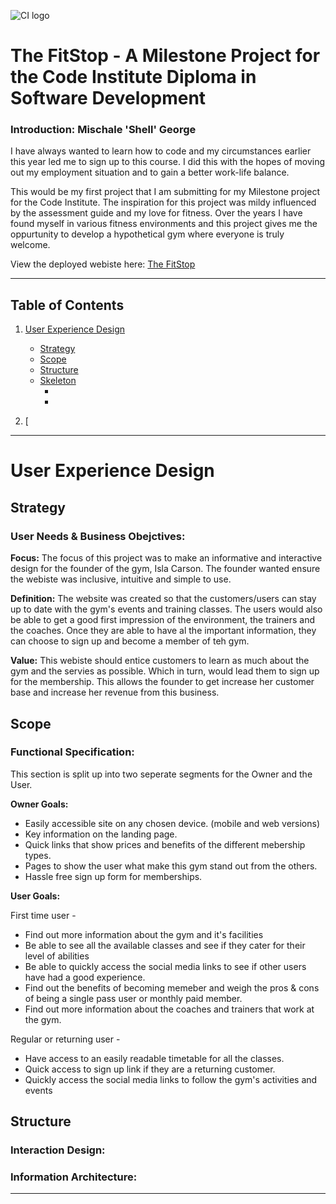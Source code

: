 ![CI logo](https://codeinstitute.s3.amazonaws.com/fullstack/ci_logo_small.png)

# The FitStop - A Milestone Project for the Code Institute Diploma in Software Development


### Introduction: Mischale 'Shell' George 

I have always wanted to learn how to code and my circumstances earlier this year led me to sign up to this course. I did this with the hopes of moving out my employment situation and to gain a better work-life balance.

This would be my first project that I am submitting for my Milestone project for the Code Institute. The inspiration for this project was mildy influenced by the assessment guide and my love for fitness. Over the years I have found myself in various fitness environments and this project gives me the oppurtunity to develop a hypothetical gym where everyone is truly welcome. 

View the deployed webiste here: [The FitStop](https://shellgeo.github.io/ci_ms1_fluffy/ "The FitStop | A One Stop Shop")

---

## Table of Contents
1. [User Experience Design]()
    - [Strategy](#Strategy)
    - [Scope](#Scope)
    - [Structure](#Structure)
    - [Skeleton]()
       - []()
       - []()
        
2. [


___
# User Experience Design 
## **Strategy**  
### User Needs & Business Obejctives: 

 **Focus:** The focus of this project was to make an informative and interactive design for the founder of the gym, Isla Carson. The founder wanted ensure the webiste was inclusive, intuitive and simple to use. 

 **Definition:** The website was created so that the customers/users can stay up to date with the gym's events and training classes. The users would also be able to get a good first impression of the environment, the trainers and the coaches. Once they are able to have al the important information, they can choose to sign up and become a member of teh gym. 

 **Value:** This webiste should entice customers to learn as much about the gym and the servies as possible. Which in turn, would lead them to sign up for the membership. This allows the founder to get increase her customer base and increase her revenue from this business.

## **Scope** 
### Functional Specification:
This section is split up into two seperate segments for the Owner and the User.


**Owner Goals:**
 - Easily accessible site on any chosen device. (mobile and web versions)
 - Key information on the landing page.
 - Quick links that show prices and benefits of the different mebership types. 
 - Pages to show the user what make this gym stand out from the others.
 - Hassle free sign up form for memberships.

**User Goals:**

First time user - 
 - Find out more information about the gym and it's facilities
 - Be able to see all the available classes and see if they cater for their level of abilities
 - Be able to quickly access the social media links to see if other users have had a good experience.  
 - Find out the benefits of becoming memeber and weigh the pros & cons of being a single pass user or monthly paid member.
 - Find out more information about the coaches and trainers that work at the gym.


Regular or returning user - 
 - Have access to an easily readable timetable for all the classes.
 - Quick access to sign up link if they are a returning customer. 
 - Quickly access the social media links to follow the gym's activities and events

## **Structure** 
### Interaction Design:

### Information Architecture: 




---

